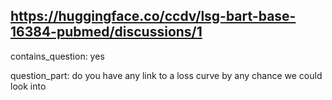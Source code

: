 ## https://huggingface.co/ccdv/lsg-bart-base-16384-pubmed/discussions/1

contains_question: yes

question_part: do you have any link to a loss curve by any chance we could look into
